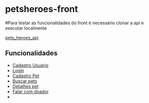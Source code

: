 # petsheroes-front

#Para testar as funcionalidades do front é necessário clonar a api e executar localmente
<p><a href="https://github.com/CodeSolidario/pets_heroes_api">pets_heroes_api</a></p>

<h2>Funcionalidades</h2>
<ul>
<li><a href="#cadastro">Cadastro Usuario</a></li>
<li><a href="#login">Login</a></li>
<li><a href="#cadastro-pet">Cadastro Pet</a></li>
<li><a href="#filtro">Buscar pets</a></li>
<li><a href="#visualizar">Detalhes pet</a></li>
<li><a href="#mensagem">Falar com doador</a></li>
<li><a href=""></a></li>
</ul>


